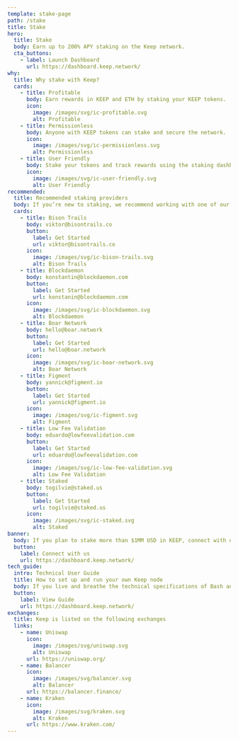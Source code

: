 ```yaml
---
template: stake-page
path: /stake
title: Stake
hero:
  title: Stake
  body: Earn up to 200% APY staking on the Keep network.
  cta_buttons:
    - label: Launch Dashboard
      url: https://dashboard.keep.network/
why:
  title: Why stake with Keep?
  cards:
    - title: Profitable
      body: Earn rewards in KEEP and ETH by staking your KEEP tokens.
      icon:
        image: /images/svg/ic-profitable.svg
        alt: Profitable
    - title: Permissionless
      body: Anyone with KEEP tokens can stake and secure the network.
      icon:
        image: /images/svg/ic-permissionless.svg
        alt: Permissionless
    - title: User Friendly
      body: Stake your tokens and track rewards using the staking dashboard
      icon:
        image: /images/svg/ic-user-friendly.svg
        alt: User Friendly
recommended:
  title: Recommended staking providers
  body: If you’re new to staking, we recommend working with one of our staking providers.
  cards:
    - title: Bison Trails
      body: viktor@bisontrails.co
      button:
        label: Get Started
        url: viktor@bisontrails.co
      icon:
        image: /images/svg/ic-bison-trails.svg
        alt: Bison Trails
    - title: Blockdaemon
      body: konstantin@blockdaemon.com
      button:
        label: Get Started
        url: konstanin@blockdaemon.com
      icon:
        image: /images/svg/ic-blockdaemon.svg
        alt: Blockdaemon
    - title: Boar Network
      body: hello@boar.network
      button:
        label: Get Started
        url: hello@boar.network
      icon:
        image: /images/svg/ic-boar-network.svg
        alt: Boar Network
    - title: Figment
      body: yannick@figment.io
      button:
        label: Get Started
        url: yannick@figment.io
      icon:
        image: /images/svg/ic-figment.svg
        alt: Figment
    - title: Low Fee Validation
      body: eduardo@lowfeevalidation.com
      button:
        label: Get Started
        url: eduardo@lowfeevalidation.com
      icon:
        image: /images/svg/ic-low-fee-validation.svg
        alt: Low Fee Validation
    - title: Staked
      body: togilvie@staked.us
      button:
        label: Get Started
        url: togilvie@staked.us
      icon:
        image: /images/svg/ic-staked.svg
        alt: Staked
banner:
  body: If you plan to stake more than $1MM USD in KEEP, connect with our business development team
  button:
    label: Connect with us
    url: https://dashboard.keep.network/
tech_guide:
  intro: Technical User Guide
  title: How to set up and run your own Keep node
  body: If you live and breathe the technical specifications of Bash and validator software, consider setting up your own node. View the requirements here.
  button:
    label: View Guide
    url: https://dashboard.keep.network/
exchanges:
  title: Keep is listed on the following exchanges
  links:
    - name: Uniswap
      icon:
        image: /images/svg/uniswap.svg
        alt: Uniswap
      url: https://uniswap.org/
    - name: Balancer
      icon:
        image: /images/svg/balancer.svg
        alt: Balancer
      url: https://balancer.finance/
    - name: Kraken
      icon:
        image: /images/svg/kraken.svg
        alt: Kraken
      url: https://www.kraken.com/
---
```

